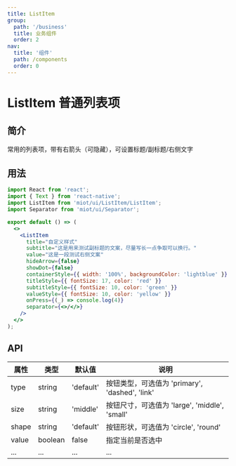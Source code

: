 ```yaml
---
title: ListItem
group:
  path: '/business'
  title: 业务组件
  order: 2
nav:
  title: '组件'
  path: /components
  order: 0
---
```


# ListItem 普通列表项

## 简介

常用的列表项，带有右箭头（可隐藏），可设置标题/副标题/右侧文字

## 用法

```jsx
import React from 'react';
import { Text } from 'react-native';
import ListItem from 'miot/ui/ListItem/ListItem';
import Separator from 'miot/ui/Separator';

export default () => (
  <>
    <ListItem
      title="自定义样式"
      subtitle="这是用来测试副标题的文案，尽量写长一点争取可以换行。"
      value="这是一段测试右侧文案"
      hideArrow={false}
      showDot={false}
      containerStyle={{ width: '100%', backgroundColor: 'lightblue' }}
      titleStyle={{ fontSize: 17, color: 'red' }}
      subtitleStyle={{ fontSize: 10, color: 'green' }}
      valueStyle={{ fontSize: 10, color: 'yellow' }}
      onPress={(_) => console.log(4)}
      separator={<>/</>}
    />
  </>
);
```

## API

| 属性  | 类型    | 默认值    | 说明                                           |
| ----- | ------- | --------- | ---------------------------------------------- |
| type  | string  | 'default' | 按钮类型，可选值为 'primary', 'dashed', 'link' |
| size  | string  | 'middle'  | 按钮尺寸，可选值为 'large', 'middle', 'small'  |
| shape | string  | 'default' | 按钮形状，可选值为 'circle', 'round'           |
| value | boolean | false     | 指定当前是否选中                               |
| ...   | ...     | ...       | ...                                            |
